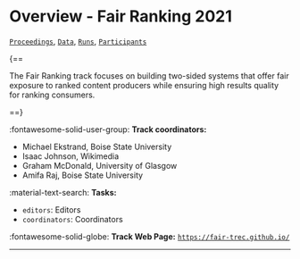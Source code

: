 # Overview - Fair Ranking 2021

[`Proceedings`](./proceedings.md), [`Data`](./data.md), [`Runs`](./runs.md), [`Participants`](./participants.md)

{==

The Fair Ranking track focuses on building two-sided systems that offer fair exposure to ranked content producers while ensuring high results quality for ranking consumers.

==}

:fontawesome-solid-user-group: **Track coordinators:**

- Michael Ekstrand, Boise State University 
- Isaac Johnson, Wikimedia 
- Graham McDonald, University of Glasgow 
- Amifa Raj, Boise State University 

:material-text-search: **Tasks:**

- `editors`: Editors 
- `coordinators`: Coordinators 

:fontawesome-solid-globe: **Track Web Page:** [`https://fair-trec.github.io/`](https://fair-trec.github.io/) 

---

